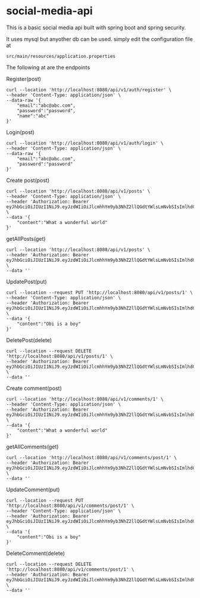 # social-media-api
This is a basic social media api built with spring boot and spring security.

It uses mysql but anyother db can be used. simply edit the configuration file at 
  
    src/main/resources/application.properties
    
The following at are the endpoints

Register(post)

    curl --location 'http://localhost:8080/api/v1/auth/register' \
    --header 'Content-Type: application/json' \
    --data-raw '{
        "email":"abc@abc.com",
        "password":"password",
        "name":"abc"
    }'

Login(post)

    curl --location 'http://localhost:8080/api/v1/auth/login' \
    --header 'Content-Type: application/json' \
    --data-raw '{
        "email":"abc@abc.com",
        "password":"password"
    }'
    
Create post(post)

    curl --location 'http://localhost:8080/api/v1/posts' \
    --header 'Content-Type: application/json' \
    --header 'Authorization: Bearer eyJhbGciOiJIUzI1NiJ9.eyJzdWIiOiJlcmhhYm9yb3NhZ2llQGdtYWlsLmNvbSIsImlhdCI6MTcwMTg2MzE1MiwiZXhwIjoxNzAxOTA2MzUyfQ.V81JTtWWsZEzFjaQI7yj2_1Lji6H87n3vWhDQAGsF5c' \
    --data '{
        "content":"What a wonderful world"
    }'
    
getAllPosts(get)

    curl --location 'http://localhost:8080/api/v1/posts' \
    --header 'Authorization: Bearer eyJhbGciOiJIUzI1NiJ9.eyJzdWIiOiJlcmhhYm9yb3NhZ2llQGdtYWlsLmNvbSIsImlhdCI6MTcwMTg0MTA2OSwiZXhwIjoxNzAxODg0MjY5fQ.ZEGun0VbJBwMcS41DH44UODdMraJBQjnGxeh_Z9peuA' \
    --data ''
    
UpdatePost(put)

    curl --location --request PUT 'http://localhost:8080/api/v1/posts/1' \
    --header 'Content-Type: application/json' \
    --header 'Authorization: Bearer eyJhbGciOiJIUzI1NiJ9.eyJzdWIiOiJlcmhhYm9yb3NhZ2llQGdtYWlsLmNvbSIsImlhdCI6MTcwMTg0MTA2OSwiZXhwIjoxNzAxODg0MjY5fQ.ZEGun0VbJBwMcS41DH44UODdMraJBQjnGxeh_Z9peuA' \
    --data '{
        "content":"Obi is a boy"
    }'
    
DeletePost(delete)

    curl --location --request DELETE 'http://localhost:8080/api/v1/posts/1' \
    --header 'Authorization: Bearer eyJhbGciOiJIUzI1NiJ9.eyJzdWIiOiJlcmhhYm9yb3NhZ2llQGdtYWlsLmNvbSIsImlhdCI6MTcwMTg0MjI5NywiZXhwIjoxNzAxODg1NDk3fQ.gJi7rWx0WxDf8c2JYMUaFFDi3TWZ6vidQFWKY87jZx0' \
    --data ''
    
Create comment(post)

    curl --location 'http://localhost:8080/api/v1/comments/1' \
    --header 'Content-Type: application/json' \
    --header 'Authorization: Bearer eyJhbGciOiJIUzI1NiJ9.eyJzdWIiOiJlcmhhYm9yb3NhZ2llQGdtYWlsLmNvbSIsImlhdCI6MTcwMTg2MzE1MiwiZXhwIjoxNzAxOTA2MzUyfQ.V81JTtWWsZEzFjaQI7yj2_1Lji6H87n3vWhDQAGsF5c' \
    --data '{
        "content":"What a wonderful world"
    }'
    
getAllComments(get)

    curl --location 'http://localhost:8080/api/v1/comments/post/1' \
    --header 'Authorization: Bearer eyJhbGciOiJIUzI1NiJ9.eyJzdWIiOiJlcmhhYm9yb3NhZ2llQGdtYWlsLmNvbSIsImlhdCI6MTcwMTg0MTA2OSwiZXhwIjoxNzAxODg0MjY5fQ.ZEGun0VbJBwMcS41DH44UODdMraJBQjnGxeh_Z9peuA' \
    --data ''
    
UpdateComment(put)

    curl --location --request PUT 'http://localhost:8080/api/v1/comments/post/1' \
    --header 'Content-Type: application/json' \
    --header 'Authorization: Bearer eyJhbGciOiJIUzI1NiJ9.eyJzdWIiOiJlcmhhYm9yb3NhZ2llQGdtYWlsLmNvbSIsImlhdCI6MTcwMTg0MTA2OSwiZXhwIjoxNzAxODg0MjY5fQ.ZEGun0VbJBwMcS41DH44UODdMraJBQjnGxeh_Z9peuA' \
    --data '{
        "content":"Obi is a boy"
    }'
    
DeleteComment(delete)

    curl --location --request DELETE 'http://localhost:8080/api/v1/comments/post/1' \
    --header 'Authorization: Bearer eyJhbGciOiJIUzI1NiJ9.eyJzdWIiOiJlcmhhYm9yb3NhZ2llQGdtYWlsLmNvbSIsImlhdCI6MTcwMTg0MjI5NywiZXhwIjoxNzAxODg1NDk3fQ.gJi7rWx0WxDf8c2JYMUaFFDi3TWZ6vidQFWKY87jZx0' \
    --data ''